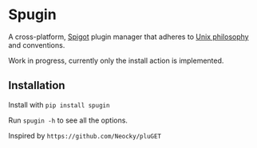 # Spugin
A cross-platform, [Spigot](https://www.spigotmc.org/) plugin manager that adheres to
[Unix philosophy](https://en.wikipedia.org/wiki/Unix_philosophy) and conventions.


Work in progress, currently only the install action is implemented.


## Installation
Install with `pip install spugin`

Run `spugin -h` to see all the options.

Inspired by `https://github.com/Neocky/pluGET`
